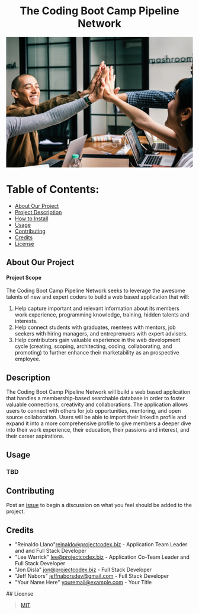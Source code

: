 <center> 

# The Coding Boot Camp Pipeline Network 
</center>

<p align="center">
  <img src="./images/meetupimage.jpg" width="600" title="Meet Up Image">
</p>

# Table of Contents:

* [About Our Project](#Project)
* [Project Description](#Description)
* [How to Install](#Installation)
* [Usage](#Usage)
* [Contributing](#Contributing)
* [Credits](#Credits)
* [License](#License)



## About Our Project

#### Project Scope

The Coding Boot Camp Pipeline Network seeks to leverage the awesome talents of new and expert coders to build a web based application that will:

1. Help capture important and relevant information about its members work experience, programming knowledge, training, hidden talents and interests.
2. Help connect students with graduates, mentees with mentors, job seekers with hiring managers, and entreprenuers with expert advisers.
3. Help contributors gain valuable experience in the web development cycle (creating, scoping, architecting, coding, collaborating, and promoting) to further enhance their marketability as an prospective employee.



## <a name="Description"></a>Description

The Coding Boot Camp Pipeline Network will build a web based application that handles a membership-based searchable database in order to foster valuable connections, creativity and collaborations.  The application allows users to connect with others for job opportunities, mentoring, and open source collaboration.  Users will be able to import their linkedIn profile and expand it into a more comprehensive profile to give members a deeper dive into their work experience, their education, their passions and interest, and their career aspirations.



## <a name="Usage"></a>Usage

### TBD



## <a name="Contributing"></a>Contributing

Post an [issue](https://github.com/ProjectCodex/TCBC-PipelineNetwork/issues) to begin a discussion on what you feel should be added to the project.

## <a name="Credits"></a>Credits

* "Reinaldo Llano"<reinaldo@projectcodex.biz> - Application Team Leader and and Full Stack Developer
* "Lee Warrick" <lee@projectcodex.biz> - Application Co-Team Leader and Full Stack Developer
* "Jon Disla" <jon@projectcodex.biz> - Full Stack Developer
* "Jeff Nabors" <jeffnaborsdev@gmail.com> - Full Stack Developer
* "Your Name Here" <youremail@example.com> - Your Title
  
  

##<a name="Licence"></a> License

>   [MIT](https://github.com/ProjectCodex/TCBC-PipelineNetwork/blob/master/LICENSE)
